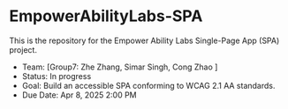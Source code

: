 # EmpowerAbilityLabs-SPA
This is the repository for the Empower Ability Labs Single-Page App (SPA) project.  
- Team: [Group7: Zhe Zhang, Simar Singh, Cong Zhao ]
- Status: In progress
- Goal: Build an accessible SPA conforming to WCAG 2.1 AA standards.
- Due Date: Apr 8, 2025 2:00 PM
